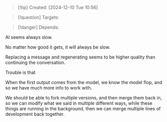 
>[!tip] Created: [2024-12-10 Tue 10:56]

>[!question] Targets: 

>[!danger] Depends: 

AI seems always slow.

No matter how good it gets, it will always be slow.

Replacing a message and regenerating seems to be higher quality than continuing the conversation.

Trouble is that

When the first output comes from the model, we know the model flop, and so we have much more info to work with.

We should be able to fork multiple versions, and then merge them back in, so we can modify what we said in multiple different ways, while these things are running in the background, then we can merge multiple lines of development back together.